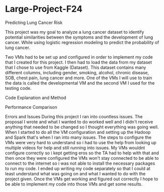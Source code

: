 # Large-Project-F24
Predicting Lung Cancer Risk

This project was my goal to analyze a lung cancer dataset to identify potential similarities between the symptoms and the development of lung cancer. While using logistic regression modeling to predict the probability of lung cancer. 

Two VMs had to be set up and configured in order to implement my code that I created for this project. I then had to load the data from my dataset that I chose to use from Kaggle (Dataset). This dataset contains many different columns, including gender, smoking, alcohol, chronic disease, SOB, chest pain, lung cancer and more. One of the VMs I will use to train the data is called the developmental VM and the second VM I used for the testing code. 

Code Explanation and Method

Performance Comparison

Errors and Issues
	During this project I ran into countless issues. The proposal I wrote and what I wanted to do worked well and I didn't receive anything that needed to be changed so I thought everything was going well. When I started to do all the VM configuration and setting up the Hadoop and Spark that's when I ran into many issues. The steps to configure the VMs were very hard to understand so i had to use the help from looking up multiple videos for help and still running into issues. My VMs wouldnt configure correctly so i kept getting eros so the TA had to help with that and then once they were configured the VMs won't stay connected to be able to connect to the internet so i was not able to install the necessary packages to run my code. I ended up writing my code separately so that I could at least understand what was going on and what I wanted to do with the project given. Once the VMs get working and figured out correctly I hope to be able to implement my code into those VMs and get some results.

